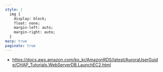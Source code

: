 ```yaml
---
style: |
  img {
    display: block;
    float: none;
    margin-left: auto;
    margin-right: auto;
  }
marp: true
paginate: true
---
```

- https://docs.aws.amazon.com/ko_kr/AmazonRDS/latest/AuroraUserGuide/CHAP_Tutorials.WebServerDB.LaunchEC2.html